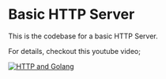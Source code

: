 # Basic HTTP Server

This is the codebase for a basic HTTP Server.

For details, checkout this youtube video;

[![HTTP and Golang](http://img.youtube.com/vi/luBdl5KnSRU/0.jpg)](http://www.youtube.com/watch?v=luBdl5KnSRU "Introduction to HTTP with Golang (HTTP Part 1)")

